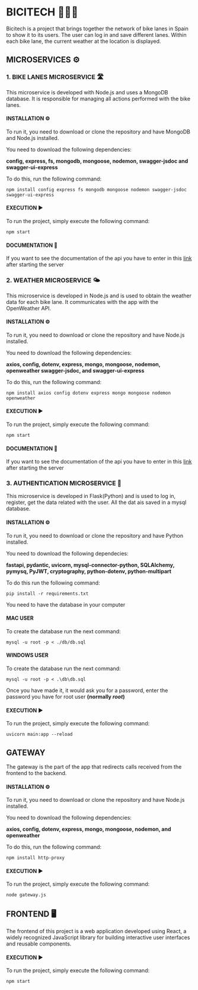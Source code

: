# BICITECH 🚴🏼‍♀️
Bicitech is a project that brings together the network of bike lanes in Spain to show it to its users. The user can log in and save different lanes. Within each bike lane, the current weather at the location is displayed.

## MICROSERVICES ⚙️

### 1. BIKE LANES MICROSERVICE 🛣️
This microservice is developed with Node.js and uses a MongoDB database. It is responsible for managing all actions performed with the bike lanes.

#### INSTALLATION ⚙️
To run it, you need to download or clone the repository and have MongoDB and Node.js installed.

You need to download the following dependencies:

**config, express, fs, mongodb, mongoose, nodemon, swagger-jsdoc and swagger-ui-express**

To do this, run the following command:

    npm install config express fs mongodb mongoose nodemon swagger-jsdoc swagger-ui-express

#### EXECUTION ▶️
To run the project, simply execute the following command:

    npm start

#### DOCUMENTATION 📄
If you want to see the documentation of the api you have to enter in this [link](http:localhost:8000/api-docs) after starting the server

### 2. WEATHER MICROSERVICE 🌤️
This microservice is developed in Node.js and is used to obtain the weather data for each bike lane. It communicates with the app with the OpenWeather API.

#### INSTALLATION ⚙️
To run it, you need to download or clone the repository and have Node.js installed.

You need to download the following dependencies:

**axios, config, dotenv, express, mongo, mongoose, nodemon, openweather swagger-jsdoc, and swagger-ui-express**

To do this, run the following command:

    npm install axios config dotenv express mongo mongoose nodemon openweather 

#### EXECUTION ▶️
To run the project, simply execute the following command:
    
    npm start

#### DOCUMENTATION 📄
If you want to see the documentation of the api you have to enter in this [link](http:localhost:2000/api-docs) after starting the server

### 3. AUTHENTICATION MICROSERVICE 🪪
This microservice is developed in Flask(Python) and is used to log in, register, get the data related with the user. All the dat ais saved in a mysql database.

#### INSTALLATION ⚙️
To run it, you need to download or clone the repository and have Python installed.

You need to download the following dependecies:

**fastapi, pydantic, uvicorn, mysql-connector-python, SQLAlchemy, pymysq, PyJWT, cryptography, python-dotenv, python-multipart**

To do this run the following command:

    pip install -r requirements.txt

You need to have the database in your computer

#### MAC USER
To create the database run the next command:

    mysql -u root -p < ./db/db.sql

#### WINDOWS USER

To create the database run the next command:

    mysql -u root -p < .\db\db.sql

Once you have made it, it would ask you for a password, enter the password you have for root user **(normally *root*)**

#### EXECUTION ▶️
To run the project, simply execute the following command:
    
    uvicorn main:app --reload

## GATEWAY

The gateway is the part of the app that redirects calls received from the frontend to the backend.

#### INSTALLATION ⚙️

To run it, you need to download or clone the repository and have Node.js installed.

You need to download the following dependencies:

**axios, config, dotenv, express, mongo, mongoose, nodemon, and openweather**

To do this, run the following command:

    npm install http-proxy

#### EXECUTION ▶

To run the project, simply execute the following command:
    
    node gateway.js

## FRONTEND 🖥️ 
The frontend of this project is a web application developed using React, a widely recognized JavaScript library for building interactive user interfaces and reusable components.

#### EXECUTION ▶
To run the project, simply execute the following command:

    npm start